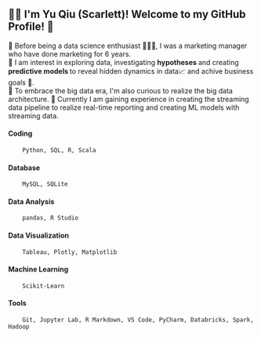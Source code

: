 
## 👩‍🚀 I'm Yu Qiu (Scarlett)! Welcome to my GitHub Profile! &#x1F4AD;

🌟 Before being a data science enthusiast 👩🏻‍🎓, I was a marketing manager who have done marketing for 6 years.  
🌟 I am interest in exploring data, investigating <strong> hypotheses </strong> and creating <strong> predictive models </strong> to reveal hidden dynamics in data📈 and achive business goals 🎯.  
🌟 To embrace the big data era, I'm also curious to realize the big data architecture. 
🌟 Currently I am gaining experience in creating the streaming data pipeline to realize real-time reporting and creating ML models with streaming data.

#### Coding

        Python, SQL, R, Scala 

#### Database

        MySQL, SQLite

#### Data Analysis

        pandas, R Studio

#### Data Visualization

        Tableau, Plotly, Matplotlib

#### Machine Learning

        Scikit-Learn

#### Tools

        Git, Jupyter Lab, R Markdown, VS Code, PyCharm, Databricks, Spark, Hadoop
